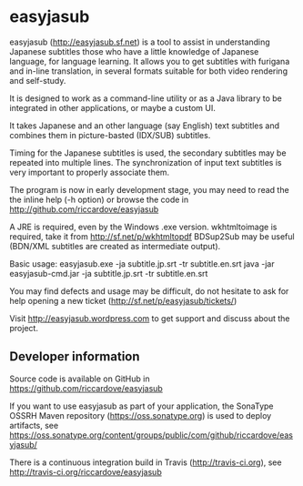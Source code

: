 easyjasub
=========

easyjasub (http://easyjasub.sf.net) is a tool to assist in understanding Japanese subtitles those who have a little knowledge of Japanese language, for language learning. It allows you to get subtitles with furigana and in-line translation, in several formats suitable for both video rendering and self-study.

It is designed to work as a command-line utility or as a Java library to be integrated in other applications, or maybe a custom UI.

It takes Japanese and an other language (say English) text subtitles and combines them in picture-basted (IDX/SUB) subtitles.

Timing for the Japanese subtitles is used, the secondary subtitles may be repeated into multiple lines.
The synchronization of input text subtitles is very important to properly associate them.

The program is now in early development stage, you may need to read the the inline help (-h option) or browse the code in http://github.com/riccardove/easyjasub

A JRE is required, even by the Windows .exe version.
wkhtmltoimage is required, take it from http://sf.net/p/wkhtmltopdf
BDSup2Sub may be useful (BDN/XML subtitles are created as intermediate output).

Basic usage:
easyjasub.exe -ja subtitle.jp.srt -tr subtitle.en.srt
java -jar easyjasub-cmd.jar -ja subtitle.jp.srt -tr subtitle.en.srt

You may find defects and usage may be difficult, do not hesitate to ask for help opening a new ticket (http://sf.net/p/easyjasub/tickets/)

Visit http://easyjasub.wordpress.com to get support and discuss about the project.

Developer information
---------------------

Source code is available on GitHub in https://github.com/riccardove/easyjasub

If you want to use easyjasub as part of your application, the SonaType OSSRH Maven repository (https://oss.sonatype.org) is used to deploy artifacts,
see https://oss.sonatype.org/content/groups/public/com/github/riccardove/easyjasub/

There is a continuous integration build in Travis (http://travis-ci.org), see http://travis-ci.org/riccardove/easyjasub
